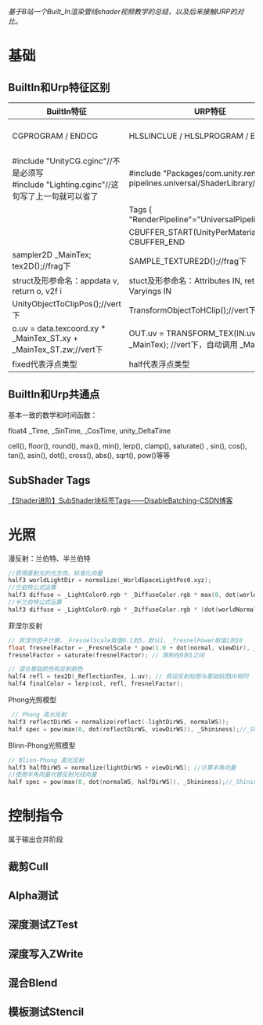 *基于B站一个Built_In渲染管线shader视频教学的总结，以及后来接触URP的对比。*

# 基础

## BuiltIn和Urp特征区别

| BuiltIn特征                                                  | URP特征                                                      | 两者共同点                        |
| ------------------------------------------------------------ | ------------------------------------------------------------ | --------------------------------- |
| CGPROGRAM / ENDCG                                            | HLSLINCLUE / HLSLPROGRAM / ENDHLSL                           | float4 _MainTex_ST;//存缩放和偏移 |
| #include "UnityCG.cginc"//不是必须写<br />#include "Lighting.cginc"//这句写了上一句就可以省了 | #include "Packages/com.unity.render-pipelines.universal/ShaderLibrary/Core.hlsl" |                                   |
|                                                              | Tags { "RenderPipeline"="UniversalPipeline" }                |                                   |
|                                                              | CBUFFER_START(UnityPerMaterial),  CBUFFER_END                |                                   |
| sampler2D _MainTex;<br />tex2D();//frag下                    | SAMPLE_TEXTURE2D();//frag下                                  |                                   |
| struct及形参命名：appdata v, return o, v2f i                 | stuct及形参命名：Attributes IN, return OUT, Varyings IN      |                                   |
| UnityObjectToClipPos();//vert下                              | TransformObjectToHClip();//vert下                            |                                   |
| o.uv = data.texcoord.xy * _MainTex_ST.xy + _MainTex_ST.zw;//vert下 | OUT.uv = TRANSFORM_TEX(IN.uv,  _MainTex); //vert下，自动调用 _MainTex_ST |                                   |
| fixed代表浮点类型                                            | half代表浮点类型                                             |                                   |

## BuiltIn和Urp共通点

基本一致的数学和时间函数：

float4 _Time, _SinTime, _CosTime, unity_DeltaTime

cell(), floor(),  round(), max(), min(), lerp(), clamp(), saturate() , sin(), cos(), tan(), asin(), dot(), cross(), abs(), sqrt(), pow()等等



## SubShader Tags

[【Shader进阶】SubShader块标签Tags——DisableBatching-CSDN博客](https://blog.csdn.net/qq_39574690/article/details/105400316)

# 光照

漫反射：兰伯特、半兰伯特

```c
//获得直射光的光方向，标准化向量
half3 worldLightDir = normalize(_WorldSpaceLightPos0.xyz);
//兰伯特公式运算
half3 diffuse = _LightColor0.rgb * _DiffuseColor.rgb * max(0, dot(worldNormal, worldLightDir));
//半兰伯特公式运算
half3 diffuse = _LightColor0.rgb * _DiffuseColor.rgb * (dot(worldNormal, worldLightDir) * 0.5 + 0.5);
```

菲涅尔反射

```c
// 菲涅尔因子计算，_FresnelScale取值0.1到5，默认1，_fresnelPower取值1到10
float fresnelFactor = _FresnelScale * pow(1.0 + dot(normal, viewDir), _FresnelPower);
fresnelFactor = saturate(fresnelFactor); // 限制在0到1之间

// 混合基础颜色和反射颜色
half4 refl = tex2D(_ReflectionTex, i.uv); // 假设反射贴图与基础贴图UV相同
half4 finalColor = lerp(col, refl, fresnelFactor);
```

Phong光照模型

```c
 // Phong 高光反射
half3 reflectDirWS = normalize(reflect(-lightDirWS, normalWS));
half spec = pow(max(0, dot(reflectDirWS, viewDirWS)), _Shininess);//_Shininess取值8~255默认20
```

Blinn-Phong光照模型

```c
// Blinn-Phong 高光反射
half3 halfDirWS = normalize(lightDirWS + viewDirWS); //计算半角向量
//使用半角向量代替反射光线向量
half spec = pow(max(0, dot(normalWS, halfDirWS)), _Shininess);//_Shininess取值8~255默认20
```



# 控制指令

属于输出合并阶段

## 裁剪Cull

## Alpha测试

## 深度测试ZTest

## 深度写入ZWrite

## 混合Blend

## 模板测试Stencil

